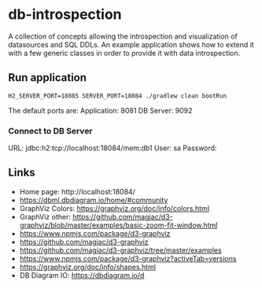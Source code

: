 # db-introspection
A collection of concepts allowing the introspection and visualization of datasources and SQL DDLs.
An example application shows how to extend it with a few generic classes in order to provide it with data introspection.

## Run application
```
H2_SERVER_PORT=18085 SERVER_PORT=18084 ./gradlew clean bootRun
```
The default ports are:
Application: 8081
DB Server: 9092

### Connect to DB Server
URL: jdbc:h2:tcp://localhost:18084/mem:db1
User: sa
Password: <empty>

## Links
- Home page: http://localhost:18084/
- https://dbml.dbdiagram.io/home/#community
- GraphViz Colors: https://graphviz.org/doc/info/colors.html
- GraphViz other: https://github.com/magjac/d3-graphviz/blob/master/examples/basic-zoom-fit-window.html
- https://www.npmjs.com/package/d3-graphviz
- https://github.com/magjac/d3-graphviz
- https://github.com/magjac/d3-graphviz/tree/master/examples
- https://www.npmjs.com/package/d3-graphviz?activeTab=versions
- https://graphviz.org/doc/info/shapes.html
- DB Diagram IO: https://dbdiagram.io/d
